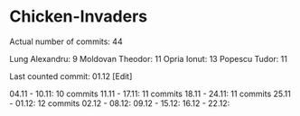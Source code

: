 # Chicken-Invaders

Actual number of commits: 44

Lung Alexandru:     9
Moldovan Theodor:   11
Opria Ionut:        13
Popescu Tudor:      11

Last counted commit: 01.12 [Edit]

04.11 - 10.11: 10 commits
11.11 - 17.11: 11 commits
18.11 - 24.11: 11 commits
25.11 - 01.12: 12 commits
02.12 - 08.12:
09.12 - 15.12:
16.12 - 22.12:
